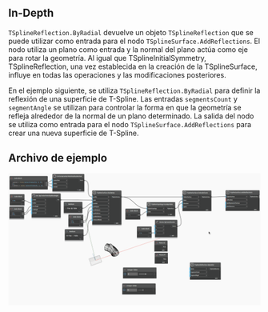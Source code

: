## In-Depth
`TSplineReflection.ByRadial` devuelve un objeto `TSplineReflection` que se puede utilizar como entrada para el nodo `TSplineSurface.AddReflections`. El nodo utiliza un plano como entrada y la normal del plano actúa como eje para rotar la geometría. Al igual que TSplineInitialSymmetry, TSplineReflection, una vez establecida en la creación de la TSplineSurface, influye en todas las operaciones y las modificaciones posteriores.

En el ejemplo siguiente, se utiliza `TSplineReflection.ByRadial` para definir la reflexión de una superficie de T-Spline. Las entradas `segmentsCount` y `segmentAngle` se utilizan para controlar la forma en que la geometría se refleja alrededor de la normal de un plano determinado. La salida del nodo se utiliza como entrada para el nodo `TSplineSurface.AddReflections` para crear una nueva superficie de T-Spline.

## Archivo de ejemplo

![Example](./Autodesk.DesignScript.Geometry.TSpline.TSplineReflection.ByRadial_img.gif)
